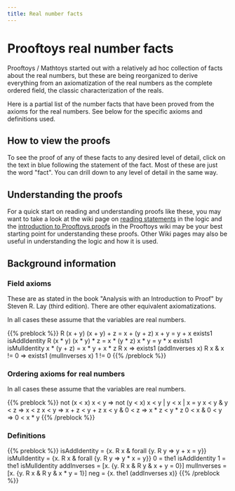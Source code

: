 ```yaml
---
title: Real number facts
---
```


# Prooftoys real number facts

Prooftoys / Mathtoys started out with a relatively ad hoc collection
of facts about the real numbers, but these are being reorganized to
derive everything from an axiomatization of the real numbers as the
complete ordered field, the classic characterization of the reals.

Here is a partial list of the number facts that have been proved from
the axioms for the real numbers.  See below for the specific axioms
and definitions used.

## How to view the proofs

To see the proof of any of these facts to any desired level of
detail, click on the text in blue following the statement of
the fact.  Most of these are just the word "fact".  You can drill
down to any level of detail in the same way.

## Understanding the proofs

For a quick start on reading and understanding proofs like these, you
may want to take a look at the wiki page on <a target=_blank href=
"https://github.com/crisperdue/prooftoys/wiki/3-Reading-statements">
reading statements</a> in the logic and the <a target=_blank href=
"https://github.com/crisperdue/prooftoys/wiki/4-Introduction-to-Prooftoys-proofs">
introduction to Prooftoys proofs</a> in the Prooftoys wiki may be
your best starting point for understanding these proofs.  Other Wiki
pages may also be useful in understanding the logic and how it is
used.

<div id=proofDisplay style="margin-bottom: 1em"></div>

## Background information

### Field axioms

These are as stated in the book "Analysis with an Introduction
to Proof" by Steven R. Lay (third edition).  There are other
equivalent axiomatizations.

In all cases these assume that the variables are real numbers.

{{% preblock %}}
R (x + y)
(x + y) + z = x + (y + z)
x + y = y + x
exists1 isAddIdentity
R (x * y)
(x * y) * z = x * (y * z)
x * y = y * x
exists1 isMulIdentity
x * (y + z) = x * y + x * z
R x => exists1 (addInverses x)
R x & x != 0 => exists1 (mulInverses x)
1 != 0
{{% /preblock %}}

### Ordering axioms for real numbers

In all cases these assume that the variables are real numbers.

{{% preblock %}}
not (x < x)
x < y => not (y < x)
x < y | y < x | x = y
x < y & y < z => x < z
x < y => x + z < y + z
x < y & 0 < z => x * z < y * z
0 < x & 0 < y => 0 < x * y
{{% /preblock %}}


### Definitions

{{% preblock %}}
isAddIdentity = {x. R x & forall {y. R y => y + x = y}}
isMulIdentity = {x. R x & forall {y. R y => y * x = y}}
0 = the1 isAddIdentity
1 = the1 isMulIdentity
addInverses = [x. {y. R x & R y & x + y = 0}]
mulInverses = [x. {y. R x & R y & x * y = 1}]
neg = {x. the1 (addInverses x)}
{{% /preblock %}}

<script>
// On DOM ready:
jQuery(function() {
  // Proof display
  const display = new Toy.ProofDisplay();
  window.proofDisplay = display;  // debugging
  $('#proofDisplay').append(display.node);

  function fact(statement) {
    display.addStep(Toy.rules.fact(statement));
  }
  fact('@ R x => x * 0 = 0');
  fact('@ R x => (neg 1) * x = neg x');
  fact('@ R x => -1 * x = neg x');
  fact('x = y == x + z = y + z');
  fact('@ R x & R y => (x * y = 0 == x = 0 | y = 0)');
  fact('@ neg 0 = 0');
  fact('@ R x => (x < 0 == 0 < neg x)');
  fact('@ R x & R y => (x < y == neg y < neg x)');
  fact('@ R x => (0 < x == neg x < 0)');
  fact('@ R x & R y & R z => (x < y & z < 0 => y * z < x * z)');
  fact('@ isAddIdentity 0');
  fact('@ R 0');
  fact('@ isMulIdentity 1');
  fact('@ R 1');
  fact('@ isAddIdentity x == x = 0');
  fact('@ isMulIdentity x == x = 1');
  fact('@ R x & R y & x + y = 0 == R x & neg x = y');
  console.log('Completed real facts');

  Toy.mathifyAll();  
});

</script>
